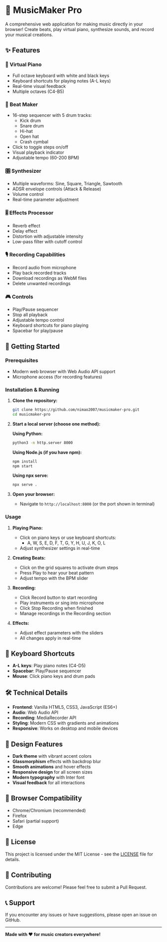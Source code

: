# 🎵 MusicMaker Pro

A comprehensive web application for making music directly in your browser! Create beats, play virtual piano, synthesize sounds, and record your musical creations.

## ✨ Features

### 🎹 Virtual Piano
- Full octave keyboard with white and black keys
- Keyboard shortcuts for playing notes (A-L keys)
- Real-time visual feedback
- Multiple octaves (C4-B5)

### 🥁 Beat Maker
- 16-step sequencer with 5 drum tracks:
  - Kick drum
  - Snare drum
  - Hi-hat
  - Open hat
  - Crash cymbal
- Click to toggle steps on/off
- Visual playback indicator
- Adjustable tempo (60-200 BPM)

### 🎛️ Synthesizer
- Multiple waveforms: Sine, Square, Triangle, Sawtooth
- ADSR envelope controls (Attack & Release)
- Volume control
- Real-time parameter adjustment

### 🎚️ Effects Processor
- Reverb effect
- Delay effect
- Distortion with adjustable intensity
- Low-pass filter with cutoff control

### 🎙️ Recording Capabilities
- Record audio from microphone
- Play back recorded tracks
- Download recordings as WebM files
- Delete unwanted recordings

### 🎮 Controls
- Play/Pause sequencer
- Stop all playback
- Adjustable tempo control
- Keyboard shortcuts for piano playing
- Spacebar for play/pause

## 🚀 Getting Started

### Prerequisites
- Modern web browser with Web Audio API support
- Microphone access (for recording features)

### Installation & Running

1. **Clone the repository:**
   ```bash
   git clone https://github.com/nimao2007/musicmaker-pro.git
   cd musicmaker-pro
   ```

2. **Start a local server (choose one method):**

   **Using Python:**
   ```bash
   python3 -m http.server 8000
   ```

   **Using Node.js (if you have npm):**
   ```bash
   npm install
   npm start
   ```

   **Using npx serve:**
   ```bash
   npx serve .
   ```

3. **Open your browser:**
   - Navigate to `http://localhost:8000` (or the port shown in terminal)

### Usage

1. **Playing Piano:**
   - Click on piano keys or use keyboard shortcuts:
     - A, W, S, E, D, F, T, G, Y, H, U, J, K, O, L
   - Adjust synthesizer settings in real-time

2. **Creating Beats:**
   - Click on the grid squares to activate drum steps
   - Press Play to hear your beat pattern
   - Adjust tempo with the BPM slider

3. **Recording:**
   - Click Record button to start recording
   - Play instruments or sing into microphone
   - Click Stop Recording when finished
   - Manage recordings in the Recording section

4. **Effects:**
   - Adjust effect parameters with the sliders
   - All changes apply in real-time

## 🎯 Keyboard Shortcuts

- **A-L keys**: Play piano notes (C4-D5)
- **Spacebar**: Play/Pause sequencer
- **Mouse**: Click piano keys and drum pads

## 🛠️ Technical Details

- **Frontend**: Vanilla HTML5, CSS3, JavaScript (ES6+)
- **Audio**: Web Audio API
- **Recording**: MediaRecorder API
- **Styling**: Modern CSS with gradients and animations
- **Responsive**: Works on desktop and mobile devices

## 🎨 Design Features

- **Dark theme** with vibrant accent colors
- **Glassmorphism** effects with backdrop blur
- **Smooth animations** and hover effects
- **Responsive design** for all screen sizes
- **Modern typography** with Inter font
- **Visual feedback** for all interactions

## 🔧 Browser Compatibility

- Chrome/Chromium (recommended)
- Firefox
- Safari (partial support)
- Edge

## 📝 License

This project is licensed under the MIT License - see the [LICENSE](LICENSE) file for details.

## 🤝 Contributing

Contributions are welcome! Please feel free to submit a Pull Request.

## 📞 Support

If you encounter any issues or have suggestions, please open an issue on GitHub.

---

**Made with ❤️ for music creators everywhere!**
